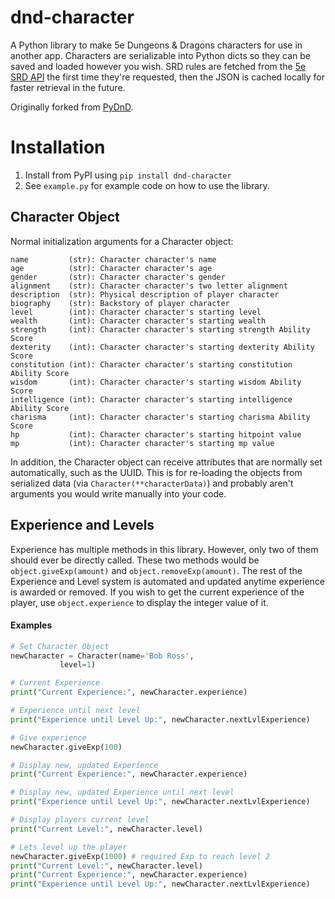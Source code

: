 # dnd-character
A Python library to make 5e Dungeons & Dragons characters for use in another app. Characters are serializable into Python dicts so they can be saved and loaded however you wish. SRD rules are fetched from the [5e SRD API](https://github.com/bagelbits/5e-srd-api) the first time they're requested, then the JSON is cached locally for faster retrieval in the future.

Originally forked from [PyDnD](https://github.com/Coffee-fueled-deadlines/PyDnD).


# Installation
1. Install from PyPI using `pip install dnd-character`
1. See `example.py` for example code on how to use the library.


## Character Object
Normal initialization arguments for a Character object:
```
name         (str): Character character's name
age          (str): Character character's age
gender       (str): Character character's gender
alignment    (str): Character character's two letter alignment
description  (str): Physical description of player character
biography    (str): Backstory of player character	
level        (int): Character character's starting level
wealth       (int): Character character's starting wealth	
strength     (int): Character character's starting strength Ability Score
dexterity    (int): Character character's starting dexterity Ability Score
constitution (int): Character character's starting constitution Ability Score
wisdom       (int): Character character's starting wisdom Ability Score
intelligence (int): Character character's starting intelligence Ability Score
charisma     (int): Character character's starting charisma Ability Score
hp           (int): Character character's starting hitpoint value
mp           (int): Character character's starting mp value
```
In addition, the Character object can receive attributes that are normally set automatically, such as the UUID. This is for re-loading the objects from serialized data (via `Character(**characterData)`) and probably aren't arguments you would write manually into your code.


## Experience and Levels

Experience has multiple methods in this library.  However, only two of them should ever be directly called.  These two methods would be `object.giveExp(amount)` and `object.removeExp(amount)`.  The rest of the Experience and Level system is automated and updated anytime experience is awarded or removed.  If you wish to get the current experience of the player, use `object.experience` to display the integer value of it.

#### Examples
```python
# Set Character Object
newCharacter = Character(name='Bob Ross',
		   level=1)

# Current Experience
print("Current Experience:", newCharacter.experience)

# Experience until next level
print("Experience until Level Up:", newCharacter.nextLvlExperience)

# Give experience
newCharacter.giveExp(100)

# Display new, updated Experience
print("Current Experience:", newCharacter.experience)

# Display new, updated Experience until next level
print("Experience until Level Up:", newCharacter.nextLvlExperience)

# Display players current level
print("Current Level:", newCharacter.level)

# Lets level up the player
newCharacter.giveExp(1000) # required Exp to reach level 2
print("Current Level:", newCharacter.level)
print("Current Experience:", newCharacter.experience)
print("Experience until Level Up:", newCharacter.nextLvlExperience)
```
